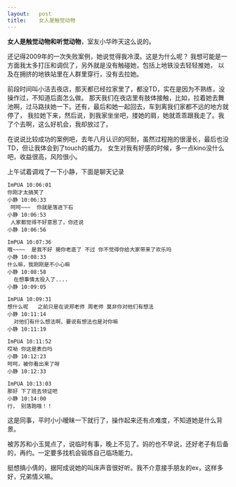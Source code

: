 ```yaml
---
layout:   post
title:    女人是触觉动物
---
```




**女人是触觉动物和听觉动物**，室友小华昨天这么说的。

还记得2009年的一次失败案例，她说觉得我冷漠。这是为什么呢？
我想可能是一方面我太多打压和调侃了，另外就是没有触碰她，包括上地铁没去轻轻推她，
以及在拥挤的地铁站里在人群里穿行，没有去拉她。

前段时间叫小洁去夜店，那天都已经拉家里了，都没TD，实在是因为不熟练，没操作过，不知道后面怎么做。
那天我们在夜店里有肢体接触，比如，拉着她去舞池啊，过马路扶她一下。还有，最后和她一起回去，车到离我们家都不远的地方就停了，
我拉她下来，然后说，到我家坐坐吧，搂她的肩，她就乖乖跟我走了。我了个去啊，这么好机会，我却放过了。

在说说比较成功的案例吧，去年八月认识的阿耐，虽然过程拖的很漫长，最后也没TD，但让我体会到了touch的威力。
女生对我有好感的时候，多一点kino没什么吧，收益很高，风险很小。

上午试着调戏了一下小静，下面是聊天记录

	ImPUA 10:06:01 
	你刚才太搞笑了
	小静 10:06:33 
	 呵呵~~~  你就是落进下石
	小静 10:06:53 
	 人家都觉得不好意思了，你还说
	小静 10:06:56 
	 
	ImPUA 10:07:36 
	哦~~~~  是我不好 揭你老底了 不过 你不觉得你给大家带来了欢乐吗
	小静 10:08:33 
	什么嘛，我刚刚是不小心嘛
	小静 10:08:58 
	  在想事情太投入了....
	小静 10:09:05 
	 
	ImPUA 10:09:31 
	想什么呢   之前只是在说郑老师 周老师 莫非你对他们有想法
	小静 10:11:14 
	  对他们有什么想法啊，要说有想法也是对你嘛 
	小静 10:11:19 
	 
	ImPUA 10:11:52 
	哎呦 你这是表白吗  
	小静 10:12:23 
	呵呵，被你看出来了呀
	小静 10:12:33 
	 
	ImPUA 10:13:03 
	那好 下了班去领证吧
	小静 10:14:00 
	行， 别落跑哦！！
	
这是同事，平时小小暧昧一下就行了，操作起来还有点难度，不知道她是什么背景。

被苏苏和小玉晃点了，说临时有事，晚上不见了。妈的也不早说，还好老子有后备的，再约。一定要多找机会锻炼自己临场能力。


挺想搞小倩的，据阿成说她的叫床声音很好听。我不介意接手朋友的ex，这样多好，兄弟情义嘛。


